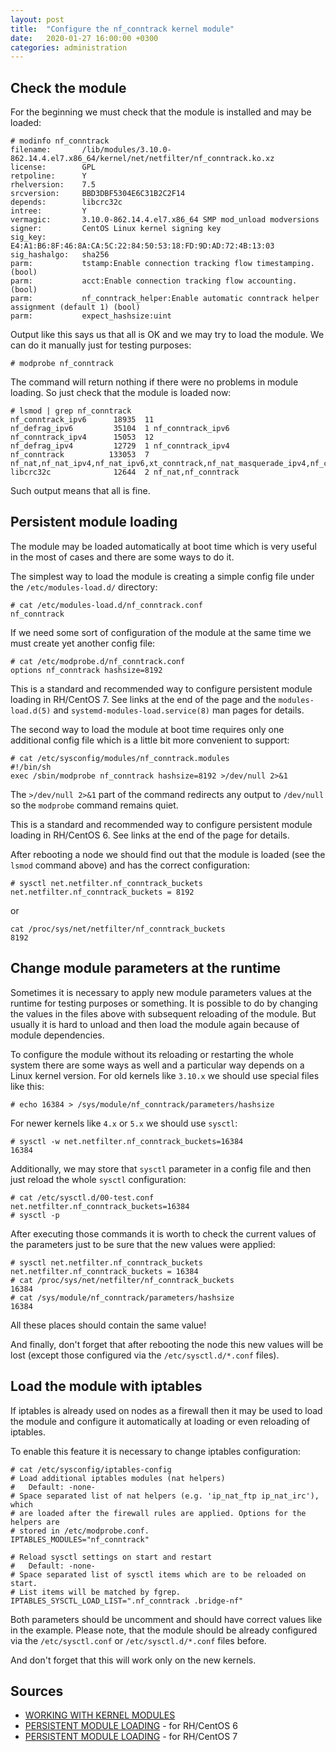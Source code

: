 ```yaml
---
layout: post
title:  "Configure the nf_conntrack kernel module"
date:   2020-01-27 16:00:00 +0300
categories: administration
---
```

## Check the module

For the beginning we must check that the module is installed and may be loaded:
```
# modinfo nf_conntrack
filename:       /lib/modules/3.10.0-862.14.4.el7.x86_64/kernel/net/netfilter/nf_conntrack.ko.xz
license:        GPL
retpoline:      Y
rhelversion:    7.5
srcversion:     BBD3DBF5304E6C31B2C2F14
depends:        libcrc32c
intree:         Y
vermagic:       3.10.0-862.14.4.el7.x86_64 SMP mod_unload modversions 
signer:         CentOS Linux kernel signing key
sig_key:        E4:A1:B6:8F:46:8A:CA:5C:22:84:50:53:18:FD:9D:AD:72:4B:13:03
sig_hashalgo:   sha256
parm:           tstamp:Enable connection tracking flow timestamping. (bool)
parm:           acct:Enable connection tracking flow accounting. (bool)
parm:           nf_conntrack_helper:Enable automatic conntrack helper assignment (default 1) (bool)
parm:           expect_hashsize:uint
```
Output like this says us that all is OK and we may try to load the module. We
can do it manually just for testing purposes:
```
# modprobe nf_conntrack
```
The command will return nothing if there were no problems in module loading. So
just check that the module is loaded now:
```
# lsmod | grep nf_conntrack
nf_conntrack_ipv6      18935  11 
nf_defrag_ipv6         35104  1 nf_conntrack_ipv6
nf_conntrack_ipv4      15053  12 
nf_defrag_ipv4         12729  1 nf_conntrack_ipv4
nf_conntrack          133053  7 nf_nat,nf_nat_ipv4,nf_nat_ipv6,xt_conntrack,nf_nat_masquerade_ipv4,nf_conntrack_ipv4,nf_conntrack_ipv6
libcrc32c              12644  2 nf_nat,nf_conntrack
```
Such output means that all is fine.

## Persistent module loading

The module may be loaded automatically at boot time which is very useful in the
most of cases and there are some ways to do it.

The simplest way to load the module is creating a simple config file under the
`/etc/modules-load.d/` directory:
```
# cat /etc/modules-load.d/nf_conntrack.conf
nf_conntrack
```
If we need some sort of configuration of the module at the same time we must
create yet another config file:
```
# cat /etc/modprobe.d/nf_conntrack.conf
options nf_conntrack hashsize=8192
```

This is a standard and recommended way to configure persistent module loading
in RH/CentOS 7. See links at the end of the page and the `modules-load.d(5)`
and `systemd-modules-load.service(8)` man pages for details.

The second way to load the module at boot time requires only one additional
config file which is a little bit more convenient to support: 
```
# cat /etc/sysconfig/modules/nf_conntrack.modules
#!/bin/sh
exec /sbin/modprobe nf_conntrack hashsize=8192 >/dev/null 2>&1
```
The `>/dev/null 2>&1` part of the command redirects any output to `/dev/null`
so the `modprobe` command remains quiet.

This is a standard and recommended way to configure persistent module loading
in RH/CentOS 6. See links at the end of the page for details.

After rebooting a node we should find out that the module is loaded (see the
`lsmod` command above) and has the correct configuration:
```
# sysctl net.netfilter.nf_conntrack_buckets
net.netfilter.nf_conntrack_buckets = 8192
```
or
```
cat /proc/sys/net/netfilter/nf_conntrack_buckets
8192
```

## Change module parameters at the runtime

Sometimes it is necessary to apply new module parameters values at the runtime
for testing purposes or something. It is possible to do by changing the values
in the files above with subsequent reloading of the module. But usually it is
hard to unload and then load the module again because of module dependencies.

To configure the module without its reloading or restarting the whole system
there are some ways as well and a particular way depends on a Linux kernel
version. For old kernels like `3.10.x` we should use special files like this:
```
# echo 16384 > /sys/module/nf_conntrack/parameters/hashsize
```

For newer kernels like `4.x` or `5.x` we should use `sysctl`:
```
# sysctl -w net.netfilter.nf_conntrack_buckets=16384
16384
```

Additionally, we may store that `sysctl` parameter in a config file and then
just reload the whole `sysctl` configuration:
```
# cat /etc/sysctl.d/00-test.conf
net.netfilter.nf_conntrack_buckets=16384
# sysctl -p
```

After executing those commands it is worth to check the current values of
the parameters just to be sure that the new values were applied:
```
# sysctl net.netfilter.nf_conntrack_buckets
net.netfilter.nf_conntrack_buckets = 16384
# cat /proc/sys/net/netfilter/nf_conntrack_buckets
16384
# cat /sys/module/nf_conntrack/parameters/hashsize
16384
```
All these places should contain the same value!

And finally, don't forget that after rebooting the node this new values will be
lost (except those configured via the `/etc/sysctl.d/*.conf` files).

## Load the module with iptables

If iptables is already used on nodes as a firewall then it may be used to load
the module and configure it automatically at loading or even reloading of
iptables.

To enable this feature it is necessary to change iptables configuration:
```
# cat /etc/sysconfig/iptables-config
# Load additional iptables modules (nat helpers)
#   Default: -none-
# Space separated list of nat helpers (e.g. 'ip_nat_ftp ip_nat_irc'), which
# are loaded after the firewall rules are applied. Options for the helpers are
# stored in /etc/modprobe.conf.
IPTABLES_MODULES="nf_conntrack"

# Reload sysctl settings on start and restart
#   Default: -none-
# Space separated list of sysctl items which are to be reloaded on start.
# List items will be matched by fgrep.
IPTABLES_SYSCTL_LOAD_LIST=".nf_conntrack .bridge-nf"
```
Both parameters should be uncomment and should have correct values like in
the example. Please note, that the module should be already configured via
the `/etc/sysctl.conf` or `/etc/sysctl.d/*.conf` files before.

And don't forget that this will work only on the new kernels.

## Sources
* [WORKING WITH KERNEL MODULES](https://access.redhat.com/documentation/en-us/red_hat_enterprise_linux/7/html/kernel_administration_guide/chap-documentation-kernel_administration_guide-working_with_kernel_modules)
* [PERSISTENT MODULE LOADING](https://access.redhat.com/documentation/en-us/red_hat_enterprise_linux/6/html/deployment_guide/sec-persistent_module_loading) - for RH/CentOS 6
* [PERSISTENT MODULE LOADING](https://access.redhat.com/documentation/en-US/Red_Hat_Enterprise_Linux/7/html/Kernel_Administration_Guide/sec-Persistent_Module_Loading.html) - for RH/CentOS 7
